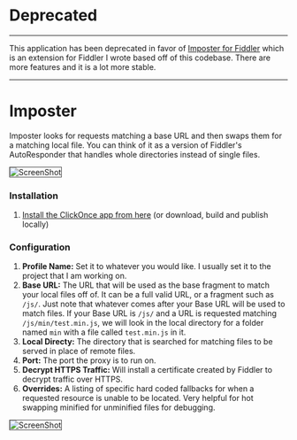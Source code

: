 # Deprecated
-----
This application has been deprecated in favor of [Imposter for Fiddler](https://github.com/gotdibbs/Imposter.Fiddler) which is an extension for Fiddler I wrote based off of this codebase. There are more features and it is a lot more stable.

-----

Imposter
========

Imposter looks for requests matching a base URL and then swaps them for a matching local file. You can think of it as a version of Fiddler's AutoResponder that handles whole directories instead of single files.

>
<img alt="ScreenShot" src="https://raw.github.com/gotdibbs/Imposter/master/Screenshot-main.png" style="border: 1px solid #444;" />

### Installation

1. [Install the ClickOnce app from here](https://raw.github.com/gotdibbs/Imposter/master/ClickOnce/setup.exe) (or download, build and publish locally)

### Configuration

1. **Profile Name:** Set it to whatever you would like. I usually set it to the project that I am working on.
2. **Base URL:** The URL that will be used as the base fragment to match your local files off of. It can be a full valid URL, or a fragment such as `/js/`. Just note that whatever comes after your Base URL will be used to match files. If your Base URL is `/js/` and a URL is requested matching `/js/min/test.min.js`, we will look in the local directory for a folder named `min` with a file called `test.min.js` in it.
3. **Local Directy:** The directory that is searched for matching files to be served in place of remote files.
4. **Port:** The port the proxy is to run on.
5. **Decrypt HTTPS Traffic:** Will install a certificate created by Fiddler to decrypt traffic over HTTPS.
6. **Overrides:** A listing of specific hard coded fallbacks for when a requested resource is unable to be located. Very helpful for hot swapping minified for unminified files for debugging.

>
<img alt="ScreenShot" src="https://raw.github.com/gotdibbs/Imposter/master/Screenshot-profile.png" style="border: 1px solid #444;" />
